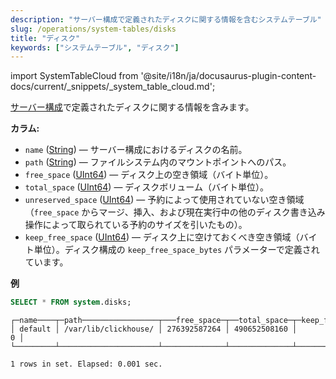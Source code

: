 ```yaml
---
description: "サーバー構成で定義されたディスクに関する情報を含むシステムテーブル"
slug: /operations/system-tables/disks
title: "ディスク"
keywords: ["システムテーブル", "ディスク"]
---
```

import SystemTableCloud from '@site/i18n/ja/docusaurus-plugin-content-docs/current/_snippets/_system_table_cloud.md';

<SystemTableCloud/>

[サーバー構成](../../engines/table-engines/mergetree-family/mergetree.md#table_engine-mergetree-multiple-volumes_configure)で定義されたディスクに関する情報を含みます。

**カラム:**

- `name` ([String](../../sql-reference/data-types/string.md)) — サーバー構成におけるディスクの名前。
- `path` ([String](../../sql-reference/data-types/string.md)) — ファイルシステム内のマウントポイントへのパス。
- `free_space` ([UInt64](../../sql-reference/data-types/int-uint.md)) — ディスク上の空き領域（バイト単位）。
- `total_space` ([UInt64](../../sql-reference/data-types/int-uint.md)) — ディスクボリューム（バイト単位）。
- `unreserved_space` ([UInt64](../../sql-reference/data-types/int-uint.md)) — 予約によって使用されていない空き領域（`free_space` からマージ、挿入、および現在実行中の他のディスク書き込み操作によって取られている予約のサイズを引いたもの）。
- `keep_free_space` ([UInt64](../../sql-reference/data-types/int-uint.md)) — ディスク上に空けておくべき空き領域（バイト単位）。ディスク構成の `keep_free_space_bytes` パラメーターで定義されています。

**例**

```sql
SELECT * FROM system.disks;
```

```response
┌─name────┬─path─────────────────┬───free_space─┬──total_space─┬─keep_free_space─┐
│ default │ /var/lib/clickhouse/ │ 276392587264 │ 490652508160 │               0 │
└─────────┴──────────────────────┴──────────────┴──────────────┴─────────────────┘

1 rows in set. Elapsed: 0.001 sec.
```
